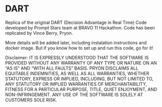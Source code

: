 # DART
 
Replica of the original DART (Decision Advantage in Real Time) Code developed by Prompt Stars team at BRAVO 11 Hackathon. Code has been replicated by Vince Berry, Pryon.

More details will be added later, including instalation instructions and docker image. But if you know how to set up and run this code, go for it!





Disclaimer: 
IT IS EXPRESSLY UNDERSTOOD THAT THE SOFTWARE IS PROVIDED WITHOUT ANY WARRANTY OF ANY TYPE OR NATURE ON AN “AS IS” AND “WITH ALL FAULTS” BASIS. PRYON DISCLAIMS ALL EQUITABLE INDEMNITIES, AS WELL AS ALL WARRANTIES, WHETHER STATUTORY, EXPRESS OR IMPLIED, INCLUDING, BUT NOT LIMITED TO, ANY STATUTORY OR IMPLIED WARRANTIES OF MERCHANTABILITY, FITNESS FOR A PARTICULAR PURPOSE, TITLE, QUIET ENJOYMENT, AND NON-INFRINGEMENT. ANY USE OF THE SOFTWARE IS SOLELY AT CUSTOMERS SOLE RISK.
